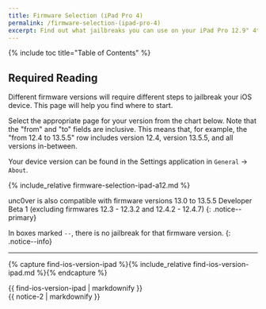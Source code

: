 ```yaml
---
title: Firmware Selection (iPad Pro 4)
permalink: /firmware-selection-(ipad-pro-4)
excerpt: Find out what jailbreaks you can use on your iPad Pro 12.9" 4th Generation or iPad Pro 11" 2nd Generation
---
```


{% include toc title="Table of Contents" %}

## Required Reading

Different firmware versions will require different steps to jailbreak your iOS device. This page will help you find where to start.

Select the appropriate page for your version from the chart below. Note that the "from" and "to" fields are inclusive. This means that, for example, the "from 12.4 to 13.5.5" row includes version 12.4, version 13.5.5, and all versions in-between.

Your device version can be found in the Settings application in `General` -> `About`.

{% include_relative firmware-selection-ipad-a12.md %}

unc0ver is also compatible with firmware versions 13.0 to 13.5.5 Developer Beta 1 (excluding firmwares 12.3 - 12.3.2 and 12.4.2 - 12.4.7)
{: .notice--primary}

In boxes marked `--`, there is no jailbreak for that firmware version.
{: .notice--info}

---

{% capture find-ios-version-ipad %}{% include_relative find-ios-version-ipad.md %}{% endcapture %}
<div id="find-ios-version-ipad">{{ find-ios-version-ipad | markdownify }}</div>

<div class="notice">{{ notice-2 | markdownify }}</div>
